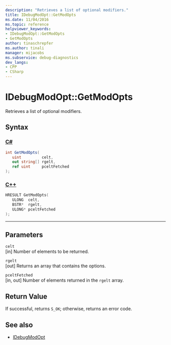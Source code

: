 ```yaml
---
description: "Retrieves a list of optional modifiers."
title: IDebugModOpt::GetModOpts
ms.date: 11/04/2016
ms.topic: reference
helpviewer_keywords:
- IDebugModOpt::GetModOpts
- GetModOpts
author: tinaschrepfer
ms.author: tinali
manager: mijacobs
ms.subservice: debug-diagnostics
dev_langs:
- CPP
- CSharp
---
```

# IDebugModOpt::GetModOpts

Retrieves a list of optional modifiers.

## Syntax

### [C#](#tab/csharp)
```csharp
int GetModOpts(
   uint         celt,
   out string[] rgelt,
   ref uint     pceltFetched
);
```
### [C++](#tab/cpp)
```cpp
HRESULT GetModOpts(
   ULONG  celt,
   BSTR*  rgelt,
   ULONG* pceltFetched
);
```
---

## Parameters
`celt`\
[in] Number of elements to be returned.

`rgelt`\
[out] Returns an array that contains the options.

`pceltFetched`\
[in, out] Number of elements returned in the `rgelt` array.

## Return Value
 If successful, returns `S_OK`; otherwise, returns an error code.

## See also
- [IDebugModOpt](../../../extensibility/debugger/reference/idebugmodopt.md)

